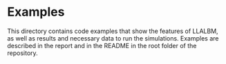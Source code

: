 # Examples
This directory contains code examples that show the features of LLALBM, as well as results and necessary data to run the simulations.
Examples are described in the report and in the README in the root folder of the repository.